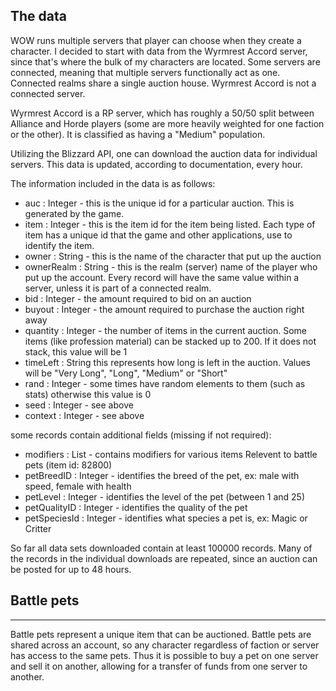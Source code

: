 ## The data

WOW runs multiple servers that player can choose when they create a character.  I decided to start with data from the Wyrmrest Accord server, since that's where the bulk of my characters are located.  Some servers are connected, meaning that multiple servers functionally act as one.  Connected realms share a single auction house.  Wyrmrest Accord is not a connected server.

Wyrmrest Accord is a RP server, which has roughly a 50/50 split between Alliance and Horde players (some are more heavily weighted for one faction or the other).  It is classified as having a "Medium" population.

Utilizing the Blizzard API, one can download the auction data for individual servers.  This data is updated, according to documentation, every hour.

The information included in the data is as follows:

* auc : Integer - this is the unique id for a particular auction.  This is generated by the game.
* item : Integer - this is the item id for the item being listed.  Each type of item has a unique id that the game and other applications, use to identify the item.
* owner : String - this is the name of the character that put up the auction
* ownerRealm : String - this is the realm (server) name of the player who put up the account.  Every record will have the same value within a server, unless it is part of a connected realm.
* bid : Integer - the amount required to bid on an auction
* buyout : Integer - the amount required to purchase the auction right away
* quantity : Integer - the number of items in the current auction.  Some items (like profession material) can be stacked up to 200.  If it does not stack, this value will be 1
* timeLeft : String this represents how long is left in the auction.  Values will be "Very Long", "Long", "Medium" or "Short"
* rand : Integer - some times have random elements to them (such as stats) otherwise this value is 0
* seed : Integer - see above
* context : Integer - see above

some records contain additional fields (missing if not required):
* modifiers : List - contains modifiers for various items
Relevent to battle pets (item id: 82800)
* petBreedID : Integer - identifies the breed of the pet, ex: male with speed, female with health
* petLevel : Integer - identifies the level of the pet (between 1 and 25)
* petQualityID : Integer - identifies the quality of the pet
* petSpeciesId : Integer - identifies what species a pet is, ex: Magic or Critter

So far all data sets downloaded contain at least 100000 records.  Many of the records in the individual downloads are repeated, since an auction can be posted for up to 48 hours.

## Battle pets
---

Battle pets represent a unique item that can be auctioned.  Battle pets are shared across an account, so any character regardless of faction or server has access to the same pets.  Thus it is possible to buy a pet on one server and sell it on another, allowing for a transfer of funds from one server to another.
